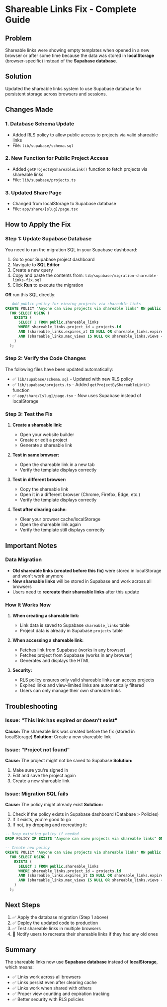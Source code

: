 # Shareable Links Fix - Complete Guide

## Problem
Shareable links were showing empty templates when opened in a new browser or after some time because the data was stored in **localStorage** (browser-specific) instead of the **Supabase database**.

## Solution
Updated the shareable links system to use Supabase database for persistent storage across browsers and sessions.

## Changes Made

### 1. Database Schema Update
- Added RLS policy to allow public access to projects via valid shareable links
- File: `lib/supabase/schema.sql`

### 2. New Function for Public Project Access
- Added `getProjectByShareableLink()` function to fetch projects via shareable links
- File: `lib/supabase/projects.ts`

### 3. Updated Share Page
- Changed from localStorage to Supabase database
- File: `app/share/[slug]/page.tsx`

## How to Apply the Fix

### Step 1: Update Supabase Database

You need to run the migration SQL in your Supabase dashboard:

1. Go to your Supabase project dashboard
2. Navigate to **SQL Editor**
3. Create a new query
4. Copy and paste the contents from: `lib/supabase/migration-shareable-links-fix.sql`
5. Click **Run** to execute the migration

**OR** run this SQL directly:

```sql
-- Add public policy for viewing projects via shareable links
CREATE POLICY "Anyone can view projects via shareable links" ON public.projects
  FOR SELECT USING (
    EXISTS (
      SELECT 1 FROM public.shareable_links
      WHERE shareable_links.project_id = projects.id
      AND (shareable_links.expires_at IS NULL OR shareable_links.expires_at > NOW())
      AND (shareable_links.max_views IS NULL OR shareable_links.views < shareable_links.max_views)
    )
  );
```

### Step 2: Verify the Code Changes

The following files have been updated automatically:
- ✅ `lib/supabase/schema.sql` - Updated with new RLS policy
- ✅ `lib/supabase/projects.ts` - Added `getProjectByShareableLink()` function
- ✅ `app/share/[slug]/page.tsx` - Now uses Supabase instead of localStorage

### Step 3: Test the Fix

1. **Create a shareable link:**
   - Open your website builder
   - Create or edit a project
   - Generate a shareable link

2. **Test in same browser:**
   - Open the shareable link in a new tab
   - Verify the template displays correctly

3. **Test in different browser:**
   - Copy the shareable link
   - Open it in a different browser (Chrome, Firefox, Edge, etc.)
   - Verify the template displays correctly

4. **Test after clearing cache:**
   - Clear your browser cache/localStorage
   - Open the shareable link again
   - Verify the template still displays correctly

## Important Notes

### Data Migration
- **Old shareable links (created before this fix)** were stored in localStorage and won't work anymore
- **New shareable links** will be stored in Supabase and work across all browsers
- Users need to **recreate their shareable links** after this update

### How It Works Now

1. **When creating a shareable link:**
   - Link data is saved to Supabase `shareable_links` table
   - Project data is already in Supabase `projects` table

2. **When accessing a shareable link:**
   - Fetches link from Supabase (works in any browser)
   - Fetches project from Supabase (works in any browser)
   - Generates and displays the HTML

3. **Security:**
   - RLS policy ensures only valid shareable links can access projects
   - Expired links and view-limited links are automatically filtered
   - Users can only manage their own shareable links

## Troubleshooting

### Issue: "This link has expired or doesn't exist"
**Cause:** The shareable link was created before the fix (stored in localStorage)
**Solution:** Create a new shareable link

### Issue: "Project not found"
**Cause:** The project might not be saved to Supabase
**Solution:** 
1. Make sure you're signed in
2. Edit and save the project again
3. Create a new shareable link

### Issue: Migration SQL fails
**Cause:** The policy might already exist
**Solution:** 
1. Check if the policy exists in Supabase dashboard (Database > Policies)
2. If it exists, you're good to go
3. If not, try dropping and recreating it:

```sql
-- Drop existing policy if needed
DROP POLICY IF EXISTS "Anyone can view projects via shareable links" ON public.projects;

-- Create new policy
CREATE POLICY "Anyone can view projects via shareable links" ON public.projects
  FOR SELECT USING (
    EXISTS (
      SELECT 1 FROM public.shareable_links
      WHERE shareable_links.project_id = projects.id
      AND (shareable_links.expires_at IS NULL OR shareable_links.expires_at > NOW())
      AND (shareable_links.max_views IS NULL OR shareable_links.views < shareable_links.max_views)
    )
  );
```

## Next Steps

1. ✅ Apply the database migration (Step 1 above)
2. ✅ Deploy the updated code to production
3. ✅ Test shareable links in multiple browsers
4. 📢 Notify users to recreate their shareable links if they had any old ones

## Summary

The shareable links now use **Supabase database** instead of **localStorage**, which means:
- ✅ Links work across all browsers
- ✅ Links persist even after clearing cache
- ✅ Links work when shared with others
- ✅ Proper view counting and expiration tracking
- ✅ Better security with RLS policies
